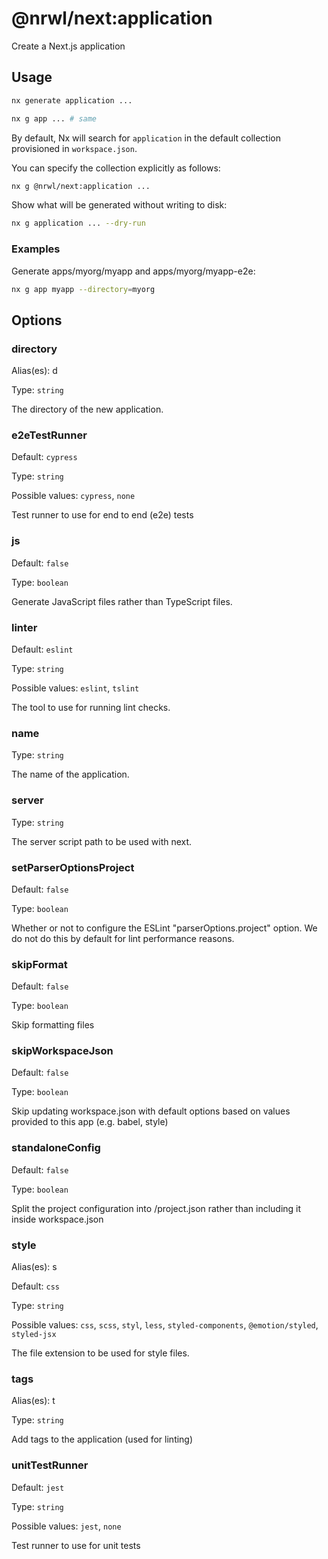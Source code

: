 # @nrwl/next:application

Create a Next.js application

## Usage

```bash
nx generate application ...
```

```bash
nx g app ... # same
```

By default, Nx will search for `application` in the default collection provisioned in `workspace.json`.

You can specify the collection explicitly as follows:

```bash
nx g @nrwl/next:application ...
```

Show what will be generated without writing to disk:

```bash
nx g application ... --dry-run
```

### Examples

Generate apps/myorg/myapp and apps/myorg/myapp-e2e:

```bash
nx g app myapp --directory=myorg
```

## Options

### directory

Alias(es): d

Type: `string`

The directory of the new application.

### e2eTestRunner

Default: `cypress`

Type: `string`

Possible values: `cypress`, `none`

Test runner to use for end to end (e2e) tests

### js

Default: `false`

Type: `boolean`

Generate JavaScript files rather than TypeScript files.

### linter

Default: `eslint`

Type: `string`

Possible values: `eslint`, `tslint`

The tool to use for running lint checks.

### name

Type: `string`

The name of the application.

### server

Type: `string`

The server script path to be used with next.

### setParserOptionsProject

Default: `false`

Type: `boolean`

Whether or not to configure the ESLint "parserOptions.project" option. We do not do this by default for lint performance reasons.

### skipFormat

Default: `false`

Type: `boolean`

Skip formatting files

### skipWorkspaceJson

Default: `false`

Type: `boolean`

Skip updating workspace.json with default options based on values provided to this app (e.g. babel, style)

### standaloneConfig

Default: `false`

Type: `boolean`

Split the project configuration into <projectRoot>/project.json rather than including it inside workspace.json

### style

Alias(es): s

Default: `css`

Type: `string`

Possible values: `css`, `scss`, `styl`, `less`, `styled-components`, `@emotion/styled`, `styled-jsx`

The file extension to be used for style files.

### tags

Alias(es): t

Type: `string`

Add tags to the application (used for linting)

### unitTestRunner

Default: `jest`

Type: `string`

Possible values: `jest`, `none`

Test runner to use for unit tests
